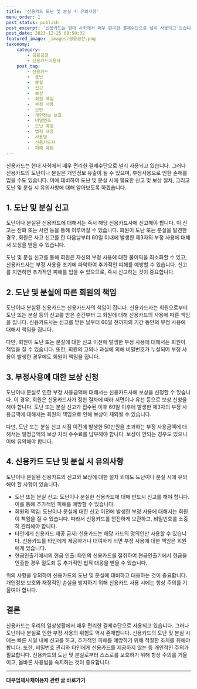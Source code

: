 ```yaml
---
title: '신용카드 도난 및 분실 시 유의사항'
menu_order: 1
post_status: publish
post_excerpt: '신용카드는 현대 사회에서 매우 편리한 결제수단으로 널리 사용되고 있습니다. 그러나 신용카드의 도난이나 분실은 개인정보 유출이 될 수 있으며, 부정사용으로 인한 손해를 입을 수도 있습니다. 이에 대비하여 도난 및 분실 시에 필요한 신고 및 보상 절차, 그리고 도난 및 분실 시 유의사항에 대해 알아보도록 하겠습니다.'
post_date: 2023-12-25 08:50:32
featured_image: _images/금융금전.png
taxonomy:
    category:
        - 금융금전
        - 신용카드이용자
    post_tag:
        - 신용카드
        -  도난
        -  분실
        -  신고
        -  보상
        -  회원 책임
        -  부정 사용
        -  보안
        -  개인정보 보호
        -  비밀번호
        -  도난 예방
        -  법적 대응
        -  사용법
        -  신용카드사
        -  피해 예방
---
```



신용카드는 현대 사회에서 매우 편리한 결제수단으로 널리 사용되고 있습니다. 그러나 신용카드의 도난이나 분실은 개인정보 유출이 될 수 있으며, 부정사용으로 인한 손해를 입을 수도 있습니다. 이에 대비하여 도난 및 분실 시에 필요한 신고 및 보상 절차, 그리고 도난 및 분실 시 유의사항에 대해 알아보도록 하겠습니다.

## 1. 도난 및 분실 신고

도난이나 분실된 신용카드에 대해서는 즉시 해당 신용카드사에 신고해야 합니다. 이 신고는 전화 또는 서면 등을 통해 이루어질 수 있습니다. 회원이 도난 또는 분실을 발견한 경우, 회원은 사고 신고를 한 다음날부터 60일 이내에 발생한 제3자의 부정 사용에 대해서 보상을 받을 수 있습니다. 

도난 및 분실 신고를 통해 회원은 자신의 부정 사용에 대한 불이익을 최소화할 수 있고, 신용카드사는 부정 사용을 조기에 파악하여 추가적인 피해를 예방할 수 있습니다. 신고를 지연하면 추가적인 피해를 입을 수 있으므로, 즉시 신고하는 것이 중요합니다.

## 2. 도난 및 분실에 따른 회원의 책임

도난이나 분실된 신용카드는 신용카드사의 책임이 집니다. 신용카드사는 회원으로부터 도난 또는 분실 등의 신고를 받은 순간부터 그 회원에 대해 신용카드의 사용에 따른 책임을 집니다. 신용카드사는 신고를 받은 날부터 60일 전까지의 기간 동안의 부정 사용에 대해서 책임을 집니다.

다만, 회원이 도난 또는 분실에 대한 신고 이전에 발생한 부정 사용에 대해서는 회원이 책임을 질 수 있습니다. 또한, 회원의 고의나 과실에 의해 비밀번호가 누설되어 부정 사용이 발생한 경우에도 회원이 책임을 집니다. 

## 3. 부정사용에 대한 보상 신청

도난이나 분실로 인한 부정 사용금액에 대해서는 신용카드사에 보상을 신청할 수 있습니다. 이 경우, 회원은 신용카드사가 정한 절차에 따라 서면이나 유선 등으로 보상 신청을 해야 합니다. 도난 또는 분실 신고가 접수된 이후 60일 이후에 발생한 제3자의 부정 사용금액에 대해서는 회원의 책임으로 인해 보상이 제외될 수 있습니다. 

다만, 도난 또는 분실 신고 시점 이전에 발생한 50만원을 초과하는 부정 사용금액에 대해서는 일정금액의 보상 처리 수수료를 납부해야 합니다. 보상이 안되는 경우도 있으니 이에 유의해야 합니다.

## 4. 신용카드 도난 및 분실 시 유의사항

도난이나 분실된 신용카드의 신고와 보상에 대한 절차 외에도 도난이나 분실 시에 유의해야 할 사항이 있습니다.

- 도난 또는 분실 신고: 도난이나 분실한 신용카드에 대해 반드시 신고를 해야 합니다. 이를 통해 추가적인 피해를 예방할 수 있습니다.
- 회원의 책임: 도난이나 분실에 대한 신고 이전에 발생한 부정 사용에 대해서는 회원이 책임을 질 수 있습니다. 따라서 신용카드를 안전하게 보관하고, 비밀번호를 소중히 관리해야 합니다.
- 타인에게 신용카드 제공 금지: 신용카드는 해당 카드의 명의인만 사용할 수 있습니다. 신용카드를 타인에게 제공하거나 대여하게 되면 부정 사용에 대한 책임은 회원에게 있습니다.
- 현금인출기에서의 현금 인출: 타인의 신용카드를 절취하여 현금인출기에서 현금을 인출한 경우 절도죄 등 추가적인 법적 대응을 받을 수 있습니다.

위의 사항을 유의하여 신용카드의 도난 및 분실에 대비하고 대응하는 것이 중요합니다. 개인정보 보호와 재정적인 손실을 방지하기 위해 신용카드 사용 시에는 항상 주의를 기울여야 합니다.

## 결론

신용카드는 우리의 일상생활에서 매우 편리한 결제수단으로 사용되고 있습니다. 그러나 도난이나 분실로 인한 부정 사용의 위험도 역시 존재합니다. 신용카드의 도난 및 분실 시에는 빠른 시일 내에 신고를 하고, 추가적인 피해를 예방하기 위해 적절한 조치를 취해야 합니다. 또한, 비밀번호 관리와 타인에게 신용카드를 제공하지 않는 등 개인적인 주의가 필요합니다. 신용카드의 도난 및 분실로부터 스스로를 보호하기 위해 항상 주의를 기울이고, 올바른 사용법을 숙지하는 것이 중요합니다.
<!-- wp:separator -->
<hr class="wp-block-separator has-alpha-channel-opacity"/>
<!-- /wp:separator -->

<!-- wp:group {"backgroundColor":"base","layout":{"type":"constrained"}} -->
<div class="wp-block-group has-base-background-color has-background"><!-- wp:paragraph {"align":"center","fontSize":"medium"} -->
<p class="has-text-align-center has-large-font-size"><strong>대부업체사채이용자 관련 글 바로가기</strong></p>
<!-- /wp:paragraph -->


<!-- wp:latest-posts
{"categories":[{"id":13558,"count":19,"description":"","link":"https://uknowlaw.com/category/%eb%8c%80%eb%b6%80%ec%97%85%ec%b2%b4%ec%82%ac%ec%b1%84%ec%9d%b4%ec%9a%a9%ec%9e%90/","name":"대부업체사채이용자","slug":"대부업체사채이용자","taxonomy":"category","parent":0,"meta":[],"_links":{"self":[{"href":"https://uknowlaw.com/wp-json/wp/v2/categories/13558"}],"collection":[{"href":"https://uknowlaw.com/wp-json/wp/v2/categories"}],"about":[{"href":"https://uknowlaw.com/wp-json/wp/v2/taxonomies/category"}],"wp:post_type":[{"href":"https://uknowlaw.com/wp-json/wp/v2/posts?categories=13558"}],"curies":[{"name":"wp","href":"https://api.w.org/{rel}","templated":true}]}}],"postsToShow":100,"excerptLength":28,"postLayout":"grid","columns":2,"featuredImageAlign":"left","featuredImageSizeSlug":"large","fontSize":"small"} /--></div>
<!-- /wp:group -->